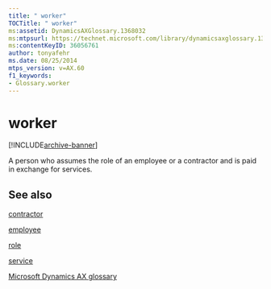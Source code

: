 ```yaml
---
title: " worker"
TOCTitle: " worker"
ms:assetid: DynamicsAXGlossary.1368032
ms:mtpsurl: https://technet.microsoft.com/library/dynamicsaxglossary.1368032(v=AX.60)
ms:contentKeyID: 36056761
author: tonyafehr
ms.date: 08/25/2014
mtps_version: v=AX.60
f1_keywords:
- Glossary.worker
---
```


# worker


[!INCLUDE[archive-banner](includes/archive-banner.md)]

A person who assumes the role of an employee or a contractor and is paid in exchange for services.

## See also

[contractor](contractor.md)

[employee](employee.md)

[role](role.md)

[service](service.md)

[Microsoft Dynamics AX glossary](glossary/microsoft-dynamics-ax-glossary.md)

  


